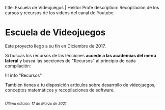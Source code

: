 title: Escuela de Videojuegos | Hektor Profe
description: Recopilación de los cursos y recursos de los videos del canal de Youtube.

# Escuela de Videojuegos

Este proyecto llegó a su fin en Diciembre de 2017. 

Si buscas los recursos de las lecciones **accede a las academias del menú lateral** y busca las secciones de "Recursos" al principio de cada compilación:

!!! info "Recursos"

También tienes a tu disposición artículos sobre desarrollo de videojuegos, conceptos matemáticos y recopilaciones de software.

___
<small class="edited"><i>Última edición: 17 de Marzo de 2021</i></small>